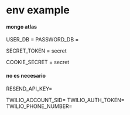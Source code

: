 
# env example

#### mongo atlas

USER_DB = 
PASSWORD_DB =

SECRET_TOKEN = secret

COOKIE_SECRET = secret

#### no es necesario

RESEND_API_KEY= 

TWILIO_ACCOUNT_SID= 
TWILIO_AUTH_TOKEN= 
TWILIO_PHONE_NUMBER= 


